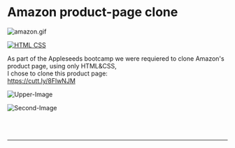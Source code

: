 # Amazon product-page clone


![amazon.gif](https://c.tenor.com/5qLlvFFnMCwAAAAC/amazon-package.gif)





[![HTML CSS](https://img.shields.io/badge/HTML-CSS-<COLOR>.svg)](https://shields.io/)

As part of the Appleseeds bootcamp we were requiered to clone Amazon's product page, using only HTML&CSS, <br />
I chose to clone this product page:<br /> 
https://cutt.ly/8FlwNJM


![Upper-Image](https://i.postimg.cc/gk4zjVqV/bg-img.png)



![Second-Image](https://i.postimg.cc/SNmQmT8Q/bottom-half.png)
<br /><br /><br /><br />
____________________________________________________________________________________________________________________________________________________________________

